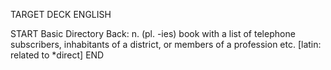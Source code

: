 TARGET DECK
ENGLISH

START
Basic
Directory
Back: n. (pl. -ies) book with a list of telephone subscribers, inhabitants of a district, or members of a profession etc. [latin: related to *direct]
END
